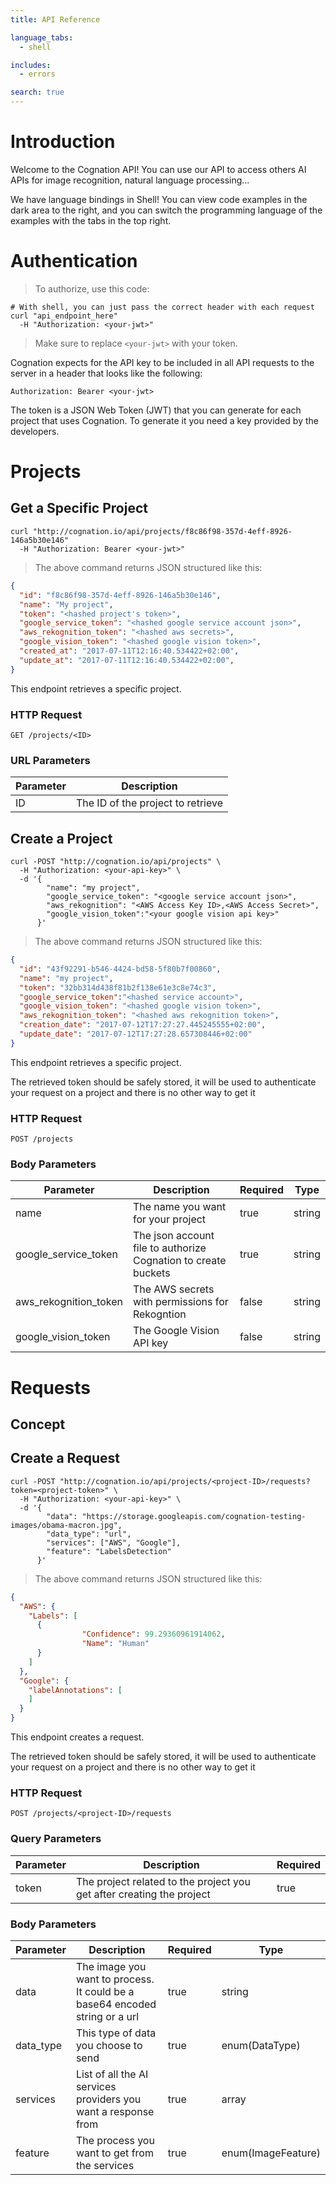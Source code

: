 ```yaml
---
title: API Reference

language_tabs:
  - shell

includes:
  - errors

search: true
---
```


# Introduction

Welcome to the Cognation API! You can use our API to access others AI APIs for image recognition, natural language processing...

We have language bindings in Shell! You can view code examples in the dark area to the right, and you can switch the programming language of the examples with the tabs in the top right.

# Authentication

> To authorize, use this code:

```shell
# With shell, you can just pass the correct header with each request
curl "api_endpoint_here"
  -H "Authorization: <your-jwt>"
```


> Make sure to replace `<your-jwt>` with your token.


Cognation expects for the API key to be included in all API requests to the server in a header that looks like the following:

`Authorization: Bearer <your-jwt>`

The token is a JSON Web Token (JWT) that you can generate for each project that uses Cognation. To generate it you need a key provided by the developers.


# Projects

## Get a Specific Project

```shell
curl "http://cognation.io/api/projects/f8c86f98-357d-4eff-8926-146a5b30e146"
  -H "Authorization: Bearer <your-jwt>"
```

> The above command returns JSON structured like this:

```json
{
  "id": "f8c86f98-357d-4eff-8926-146a5b30e146",
  "name": "My project",
  "token": "<hashed project's token>",
  "google_service_token": "<hashed google service account json>",
  "aws_rekognition_token": "<hashed aws secrets>",
  "google_vision_token": "<hashed google vision token>",
  "created_at": "2017-07-11T12:16:40.534422+02:00",
  "update_at": "2017-07-11T12:16:40.534422+02:00",
}
```

This endpoint retrieves a specific project.

### HTTP Request

`GET /projects/<ID>`

### URL Parameters

Parameter | Description
--------- | -----------
ID | The ID of the project to retrieve


## Create a Project

```shell
curl -POST "http://cognation.io/api/projects" \
  -H "Authorization: <your-api-key>" \
  -d '{
        "name": "my project",
        "google_service_token": "<google service account json>",
        "aws_rekognition": "<AWS Access Key ID>,<AWS Access Secret>",
        "google_vision_token":"<your google vision api key>"
      }'
```

> The above command returns JSON structured like this:

```json
{
  "id": "43f92291-b546-4424-bd58-5f80b7f00860",
  "name": "my project",
  "token": "32bb314d438f81b2f138e61e3c8e74c3",
  "google_service_token":"<hashed service account>",
  "google_vision_token": "<hashed google vision token>",
  "aws_rekognition_token": "<hashed aws rekognition token>",
  "creation_date": "2017-07-12T17:27:27.445245555+02:00",
  "update_date": "2017-07-12T17:27:28.657308446+02:00"
}
```

This endpoint retrieves a specific project.
<aside class="notice">The retrieved token should be safely stored, it will be used to authenticate your request on a project and there is no other way to get it</aside>

### HTTP Request

`POST /projects`

### Body Parameters

Parameter | Description | Required  | Type
--------- | ----------- |-----------|-----------
name | The name you want for your project | true | string
google_service_token | The json account file to authorize Cognation to create buckets| true | string
aws_rekognition_token | The AWS secrets with permissions for Rekogntion | false | string
google_vision_token | The Google Vision API key | false | string


# Requests

## Concept


## Create a Request

```shell
curl -POST "http://cognation.io/api/projects/<project-ID>/requests?token=<project-token>" \
  -H "Authorization: <your-api-key>" \
  -d '{
        "data": "https://storage.googleapis.com/cognation-testing-images/obama-macron.jpg",
        "data_type": "url",
        "services": ["AWS", "Google"],
        "feature": "LabelsDetection"
      }'
```

> The above command returns JSON structured like this:

```json
{
  "AWS": {
    "Labels": [
      {
                "Confidence": 99.29360961914062,
                "Name": "Human"
      }
    ]
  },
  "Google": {
    "labelAnnotations": [
    ]
  }
}
```

This endpoint creates a request.
<aside class="notice">The retrieved token should be safely stored, it will be used to authenticate your request on a project and there is no other way to get it</aside>

### HTTP Request

`POST /projects/<project-ID>/requests`


### Query Parameters

Parameter | Description | Required  
--------- | ----------- |-----------
token | The project related to the project you get after creating the project | true


### Body Parameters

Parameter | Description | Required  | Type
--------- | ----------- |-----------|-----------
data | The image you want to process. It could be a base64 encoded string or a url | true | string
data_type | This type of data you choose to send | true | enum(DataType)
services | List of all the AI services providers you want a response from | true | <string> array
feature | The process you want to get from the services | true | enum(ImageFeature)
